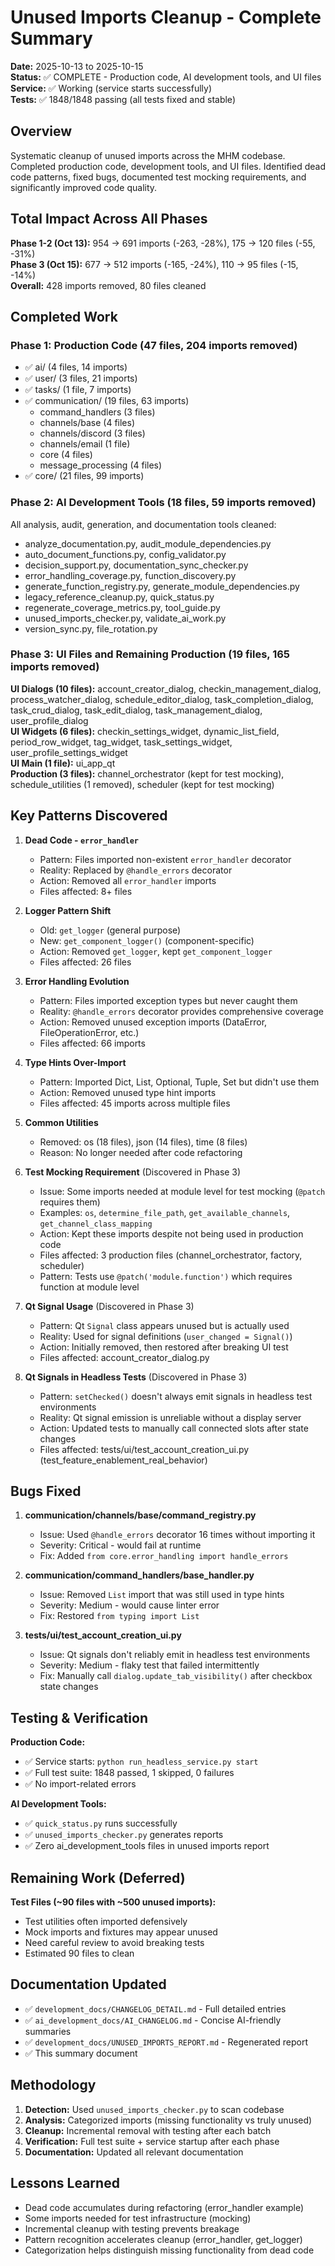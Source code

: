 # Unused Imports Cleanup - Complete Summary

**Date:** 2025-10-13 to 2025-10-15  
**Status:** ✅ COMPLETE - Production code, AI development tools, and UI files  
**Service:** ✅ Working (service starts successfully)  
**Tests:** ✅ 1848/1848 passing (all tests fixed and stable)

## Overview

Systematic cleanup of unused imports across the MHM codebase. Completed production code, development tools, and UI files. Identified dead code patterns, fixed bugs, documented test mocking requirements, and significantly improved code quality.

## Total Impact Across All Phases

**Phase 1-2 (Oct 13):** 954 → 691 imports (-263, -28%), 175 → 120 files (-55, -31%)  
**Phase 3 (Oct 15):** 677 → 512 imports (-165, -24%), 110 → 95 files (-15, -14%)  
**Overall:** 428 imports removed, 80 files cleaned

## Completed Work

### Phase 1: Production Code (47 files, 204 imports removed)
- ✅ ai/ (4 files, 14 imports)
- ✅ user/ (3 files, 21 imports)
- ✅ tasks/ (1 file, 7 imports)
- ✅ communication/ (19 files, 63 imports)
  - command_handlers (3 files)
  - channels/base (4 files)
  - channels/discord (3 files)
  - channels/email (1 file)
  - core (4 files)
  - message_processing (4 files)
- ✅ core/ (21 files, 99 imports)

### Phase 2: AI Development Tools (18 files, 59 imports removed)
All analysis, audit, generation, and documentation tools cleaned:
- analyze_documentation.py, audit_module_dependencies.py
- auto_document_functions.py, config_validator.py
- decision_support.py, documentation_sync_checker.py
- error_handling_coverage.py, function_discovery.py
- generate_function_registry.py, generate_module_dependencies.py
- legacy_reference_cleanup.py, quick_status.py
- regenerate_coverage_metrics.py, tool_guide.py
- unused_imports_checker.py, validate_ai_work.py
- version_sync.py, file_rotation.py

### Phase 3: UI Files and Remaining Production (19 files, 165 imports removed)
**UI Dialogs (10 files):** account_creator_dialog, checkin_management_dialog, process_watcher_dialog, schedule_editor_dialog, task_completion_dialog, task_crud_dialog, task_edit_dialog, task_management_dialog, user_profile_dialog  
**UI Widgets (6 files):** checkin_settings_widget, dynamic_list_field, period_row_widget, tag_widget, task_settings_widget, user_profile_settings_widget  
**UI Main (1 file):** ui_app_qt  
**Production (3 files):** channel_orchestrator (kept for test mocking), schedule_utilities (1 removed), scheduler (kept for test mocking)

## Key Patterns Discovered

1. **Dead Code - `error_handler`**
   - Pattern: Files imported non-existent `error_handler` decorator
   - Reality: Replaced by `@handle_errors` decorator
   - Action: Removed all `error_handler` imports
   - Files affected: 8+ files

2. **Logger Pattern Shift**
   - Old: `get_logger` (general purpose)
   - New: `get_component_logger()` (component-specific)
   - Action: Removed `get_logger`, kept `get_component_logger`
   - Files affected: 26 files

3. **Error Handling Evolution**
   - Pattern: Files imported exception types but never caught them
   - Reality: `@handle_errors` decorator provides comprehensive coverage
   - Action: Removed unused exception imports (DataError, FileOperationError, etc.)
   - Files affected: 66 imports

4. **Type Hints Over-Import**
   - Pattern: Imported Dict, List, Optional, Tuple, Set but didn't use them
   - Action: Removed unused type hint imports
   - Files affected: 45 imports across multiple files

5. **Common Utilities**
   - Removed: os (18 files), json (14 files), time (8 files)
   - Reason: No longer needed after code refactoring

6. **Test Mocking Requirement** (Discovered in Phase 3)
   - Issue: Some imports needed at module level for test mocking (`@patch` requires them)
   - Examples: `os`, `determine_file_path`, `get_available_channels`, `get_channel_class_mapping`
   - Action: Kept these imports despite not being used in production code
   - Files affected: 3 production files (channel_orchestrator, factory, scheduler)
   - Pattern: Tests use `@patch('module.function')` which requires function at module level

7. **Qt Signal Usage** (Discovered in Phase 3)
   - Pattern: Qt `Signal` class appears unused but is actually used
   - Reality: Used for signal definitions (`user_changed = Signal()`)
   - Action: Initially removed, then restored after breaking UI test
   - Files affected: account_creator_dialog.py

8. **Qt Signals in Headless Tests** (Discovered in Phase 3)
   - Pattern: `setChecked()` doesn't always emit signals in headless test environments
   - Reality: Qt signal emission is unreliable without a display server
   - Action: Updated tests to manually call connected slots after state changes
   - Files affected: tests/ui/test_account_creation_ui.py (test_feature_enablement_real_behavior)

## Bugs Fixed

1. **communication/channels/base/command_registry.py**
   - Issue: Used `@handle_errors` decorator 16 times without importing it
   - Severity: Critical - would fail at runtime
   - Fix: Added `from core.error_handling import handle_errors`

2. **communication/command_handlers/base_handler.py**
   - Issue: Removed `List` import that was still used in type hints
   - Severity: Medium - would cause linter error
   - Fix: Restored `from typing import List`

3. **tests/ui/test_account_creation_ui.py**
   - Issue: Qt signals don't reliably emit in headless test environments
   - Severity: Medium - flaky test that failed intermittently
   - Fix: Manually call `dialog.update_tab_visibility()` after checkbox state changes

## Testing & Verification

**Production Code:**
- ✅ Service starts: `python run_headless_service.py start`
- ✅ Full test suite: 1848 passed, 1 skipped, 0 failures
- ✅ No import-related errors

**AI Development Tools:**
- ✅ `quick_status.py` runs successfully
- ✅ `unused_imports_checker.py` generates reports
- ✅ Zero ai_development_tools files in unused imports report

## Remaining Work (Deferred)

**Test Files (~90 files with ~500 unused imports):**
- Test utilities often imported defensively
- Mock imports and fixtures may appear unused
- Need careful review to avoid breaking tests
- Estimated 90 files to clean

## Documentation Updated

- ✅ `development_docs/CHANGELOG_DETAIL.md` - Full detailed entries
- ✅ `ai_development_docs/AI_CHANGELOG.md` - Concise AI-friendly summaries
- ✅ `development_docs/UNUSED_IMPORTS_REPORT.md` - Regenerated report
- ✅ This summary document

## Methodology

1. **Detection:** Used `unused_imports_checker.py` to scan codebase
2. **Analysis:** Categorized imports (missing functionality vs truly unused)
3. **Cleanup:** Incremental removal with testing after each batch
4. **Verification:** Full test suite + service startup after each phase
5. **Documentation:** Updated all relevant documentation

## Lessons Learned

- Dead code accumulates during refactoring (error_handler example)
- Some imports needed for test infrastructure (mocking)
- Incremental cleanup with testing prevents breakage
- Pattern recognition accelerates cleanup (error_handler, get_logger)
- Categorization helps distinguish missing functionality from dead code


